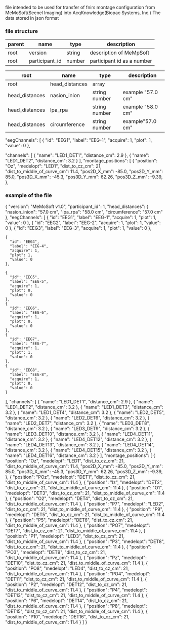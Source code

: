 file intended to be used for transfer of fnirs montage configuration from MeMoSoft(Seenel Imaging) into AcqKnowledge(Biopac Systems, Inc.)
The data stored in json format
### file structure ###

|parent|name|type|description|
|---|---|---|---|
|root|version|string|description of MeMpSoft|
|root|participant_id|number|participant id as a number|

|root|name|type|description|
|---|---|---|---|
|root|head_distances|array||
|head_distances|nasion_inion|string number|example "57.0 cm"|
|head_distances|lpa_rpa|string number|example "58.0 cm"|
|head_distances|circumference|string number|example"57.0 cm"|

  "eegChannels": [
    {
      "id": "EEG1", 
      "label": "EEG-1", 
      "acquire": 1, 
      "plot": 1, 
      "value": 0
    },

  "channels": [
    { "name": "LED1_DET1", "distance_cm": 2.9 },
    { "name": "LED1_DET2", "distance_cm": 3.2 }
    ],
      "montage_positions": [
    {
      "position": "Oz",
      "medelopt": "LED1",
      "dist_to_cz_cm": 21,
      "dist_to_middle_of_curve_cm": 11.4,
	  "pos2D_X_mm": -85.0,
	  "pos2D_Y_mm": 85.0,
	  "pos3D_X_mm": -45.3,
	  "pos3D_Y_mm": 62.26,
	  "pos3D_Z_mm": -9.39,
    },


### example of the file ###
{
  "version": "MeMoSoft v1.0",
  "participant_id": 1,
  "head_distances": {
    "nasion_inion": "57.0 cm",
    "lpa_rpa": "58.0 cm",
    "circumference": "57.0 cm"
  },
  "eegChannels": [
    {
      "id": "EEG1", 
      "label": "EEG-1", 
      "acquire": 1, 
      "plot": 1, 
      "value": 0
    },
    {
      "id": "EEG2", 
      "label": "EEG-2", 
      "acquire": 1, 
      "plot": 1, 
      "value": 0
    },
    {
      "id": "EEG3", 
      "label": "EEG-3", 
      "acquire": 1, 
      "plot": 1, 
      "value": 0
    },

    {
      "id": "EEG4", 
      "label": "EEG-4", 
      "acquire": 1, 
      "plot": 1, 
      "value": 0
    },

    {
      "id": "EEG5", 
      "label": "EEG-5", 
      "acquire": 1, 
      "plot": 0, 
      "value": 0
    },
    {
      "id": "EEG6", 
      "label": "EEG-6", 
      "acquire": 1, 
      "plot": 0, 
      "value": 0
    },
    {
      "id": "EEG7", 
      "label": "EEG-7", 
      "acquire": 1, 
      "plot": 1, 
      "value": 0
    },
    {
      "id": "EEG8", 
      "label": "EEG-8", 
      "acquire": 1, 
      "plot": 0, 
      "value": 0
    }
  ],
  "channels": [
    { "name": "LED1_DET1", "distance_cm": 2.9 },
    { "name": "LED1_DET2", "distance_cm": 3.2 },
    { "name": "LED1_DET3", "distance_cm": 3.2 },
    { "name": "LED1_DET4", "distance_cm": 3.2 },
    { "name": "LED2_DET5", "distance_cm": 3.2 },
    { "name": "LED2_DET6", "distance_cm": 3.2 },
    { "name": "LED2_DET7", "distance_cm": 3.2 },
    { "name": "LED3_DET8", "distance_cm": 3.2 },
    { "name": "LED3_DET9", "distance_cm": 3.2 },
    { "name": "LED3_DET10", "distance_cm": 3.2 },
    { "name": "LED4_DET11", "distance_cm": 3.2 },
    { "name": "LED4_DET12", "distance_cm": 3.2 },
    { "name": "LED4_DET13", "distance_cm": 3.2 },
    { "name": "LED4_DET14", "distance_cm": 3.2 },
    { "name": "LED4_DET15", "distance_cm": 3.2 },
    { "name": "LED4_DET16", "distance_cm": 3.2 }
  ],
  "montage_positions": [
    {
      "position": "Oz",
      "medelopt": "LED1",
      "dist_to_cz_cm": 21,
      "dist_to_middle_of_curve_cm": 11.4,
	  "pos2D_X_mm": -85.0,
	  "pos2D_Y_mm": 85.0,
	  "pos3D_X_mm": -45.3,
	  "pos3D_Y_mm": 62.26,
	  "pos3D_Z_mm": -9.39,
    },
    {
      "position": "POz",
      "medelopt": "DET1",
      "dist_to_cz_cm": 21,
      "dist_to_middle_of_curve_cm": 11.4
    },
    {
      "position": "Iz",
      "medelopt": "DET2",
      "dist_to_cz_cm": 21,
      "dist_to_middle_of_curve_cm": 11.4
    },
    {
      "position": "O1",
      "medelopt": "DET3",
      "dist_to_cz_cm": 21,
      "dist_to_middle_of_curve_cm": 11.4
    },
    {
      "position": "O2",
      "medelopt": "DET4",
      "dist_to_cz_cm": 21,
      "dist_to_middle_of_curve_cm": 11.4
    },
    {
      "position": "P7",
      "medelopt": "LED2",
      "dist_to_cz_cm": 21,
      "dist_to_middle_of_curve_cm": 11.4
    },
    {
      "position": "P9",
      "medelopt": "DET5",
      "dist_to_cz_cm": 21,
      "dist_to_middle_of_curve_cm": 11.4
    },
    {
      "position": "P5",
      "medelopt": "DET6",
      "dist_to_cz_cm": 21,
      "dist_to_middle_of_curve_cm": 11.4
    },
    {
      "position": "PO7",
      "medelopt": "DET7",
      "dist_to_cz_cm": 21,
      "dist_to_middle_of_curve_cm": 11.4
    },
    {
      "position": "P1",
      "medelopt": "LED3",
      "dist_to_cz_cm": 21,
      "dist_to_middle_of_curve_cm": 11.4
    },
    {
      "position": "P3",
      "medelopt": "DET8",
      "dist_to_cz_cm": 21,
      "dist_to_middle_of_curve_cm": 11.4
    },
    {
      "position": "PO3",
      "medelopt": "DET9",
      "dist_to_cz_cm": 21,
      "dist_to_middle_of_curve_cm": 11.4
    },
    {
      "position": "Pz",
      "medelopt": "DET10",
      "dist_to_cz_cm": 21,
      "dist_to_middle_of_curve_cm": 11.4
    },
    {
      "position": "PO8",
      "medelopt": "LED4",
      "dist_to_cz_cm": 21,
      "dist_to_middle_of_curve_cm": 11.4
    },
    {
      "position": "PO4",
      "medelopt": "DET11",
      "dist_to_cz_cm": 21,
      "dist_to_middle_of_curve_cm": 11.4
    },
    {
      "position": "P2",
      "medelopt": "DET12",
      "dist_to_cz_cm": 21,
      "dist_to_middle_of_curve_cm": 11.4
    },
    {
      "position": "P4",
      "medelopt": "DET13",
      "dist_to_cz_cm": 21,
      "dist_to_middle_of_curve_cm": 11.4
    },
    {
      "position": "P6",
      "medelopt": "DET14",
      "dist_to_cz_cm": 21,
      "dist_to_middle_of_curve_cm": 11.4
    },
    {
      "position": "P8",
      "medelopt": "DET15",
      "dist_to_cz_cm": 21,
      "dist_to_middle_of_curve_cm": 11.4
    },
    {
      "position": "P10",
      "medelopt": "DET16",
      "dist_to_cz_cm": 21,
      "dist_to_middle_of_curve_cm": 11.4
    }
  ]
}
    
